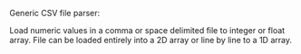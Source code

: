 Generic CSV file parser:

Load numeric values in a comma or space delimited file to integer or float array.
File can be loaded entirely into a 2D array or line by line to a 1D array.
